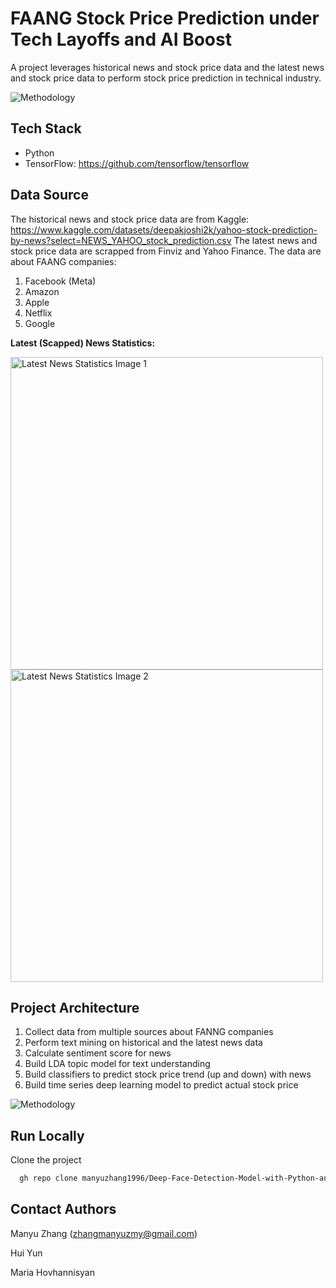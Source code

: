 
# FAANG Stock Price Prediction under Tech Layoffs and AI Boost

A project leverages historical news and stock price data and the latest news and stock price data to perform stock price prediction in technical industry.

![Methodology](https://github.com/manyuzhang1996/Stock-Price-Prediction-with-News/assets/111943220/69f5d44c-04eb-43f8-bbac-79dc72df1b2f)


## Tech Stack
* Python
* TensorFlow: https://github.com/tensorflow/tensorflow


## Data Source
The historical news and stock price data are from Kaggle: https://www.kaggle.com/datasets/deepakjoshi2k/yahoo-stock-prediction-by-news?select=NEWS_YAHOO_stock_prediction.csv
The latest news and stock price data are scrapped from Finviz and Yahoo Finance. 
The data are about FAANG companies:
1. Facebook (Meta)
2. Amazon
3. Apple
4. Netflix
5. Google

**Latest (Scapped) News Statistics:**
<!-- Latest News Statistics Image 1 -->
<img src="https://github.com/manyuzhang1996/FAANG-Stock-Price-Prediction-under-Layoffs-and-AI-Boost/assets/111943220/86a2b571-d7e6-4498-9ba8-404613501aa2" alt="Latest News Statistics Image 1" width="500">


<!-- Latest News Statistics Image 2 -->
<img src="https://github.com/manyuzhang1996/FAANG-Stock-Price-Prediction-under-Layoffs-and-AI-Boost/assets/111943220/870a5457-cde7-4376-8882-7c4ce3d4549d" alt="Latest News Statistics Image 2" width="500">

 
## Project Architecture

1. Collect data from multiple sources about FANNG companies
2. Perform text mining on historical and the latest news data
3. Calculate sentiment score for news
4. Build LDA topic model for text understanding
5. Build classifiers to predict stock price trend (up and down) with news
6. Build time series deep learning model to predict actual stock price

![Methodology](https://github.com/manyuzhang1996/Stock-Price-Prediction-with-News/assets/111943220/69f5d44c-04eb-43f8-bbac-79dc72df1b2f)




## Run Locally

Clone the project

```bash
  gh repo clone manyuzhang1996/Deep-Face-Detection-Model-with-Python-and-TensorFlow
```

## Contact Authors
Manyu Zhang (zhangmanyuzmy@gmail.com)

Hui Yun

Maria Hovhannisyan
